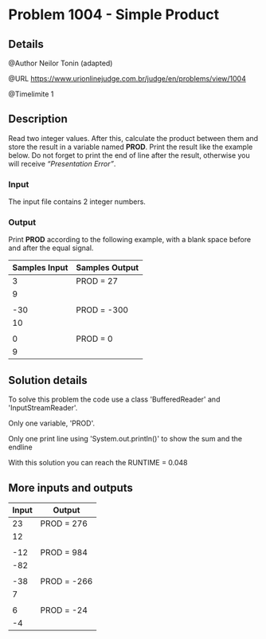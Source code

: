 # Problem 1004 - Simple Product

## Details

@Author Neilor Tonin (adapted)

@URL https://www.urionlinejudge.com.br/judge/en/problems/view/1004

@Timelimite 1

## Description

Read two integer values. After this, calculate the product between them and store the result in a variable named **PROD**. Print the result like the example below. Do not forget to print the end of line after the result, otherwise you will receive *“Presentation Error”*.

### Input

The input file contains 2 integer numbers.

### Output

Print **PROD** according to the following example, with a blank space before and after the equal signal.

| Samples Input | Samples Output|
|---------------|---------------|
| 3 | PROD = 27 |
| 9 | |
| | |
| -30 | PROD = -300 |
| 10 | |
| | |
| 0 | PROD = 0 |
| 9 | |

## Solution details

To solve this problem the code use a class 'BufferedReader' and 'InputStreamReader'.

Only one variable, 'PROD'.

Only one print line using 'System.out.println()' to show the sum and the endline

With this solution you can reach the RUNTIME = 0.048

## More inputs and outputs

| Input | Output|
|-------|-------|
| 23 | PROD = 276 |
| 12 | |
| | |
| -12 | PROD = 984 |
| -82 | |
| | |
| -38 | PROD = -266 |
| 7 | |
| | |
| 6 | PROD = -24 |
| -4 | |
